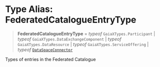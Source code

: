 # Type Alias: FederatedCatalogueEntryType

> **FederatedCatalogueEntryType** = *typeof* `GaiaXTypes.Participant` \| *typeof* `GaiaXTypes.DataExchangeComponent` \| *typeof* `GaiaXTypes.DataResource` \| *typeof* `GaiaXTypes.ServiceOffering` \| *typeof* [`DataSpaceConnector`](../variables/FederatedCatalogueTypes.md#dataspaceconnector)

Types of entries in the Federated Catalogue
